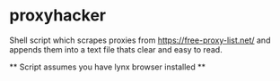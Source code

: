 # proxyhacker
Shell script which scrapes proxies from https://free-proxy-list.net/ and appends them into a text file thats clear and easy to read.

** Script assumes you have lynx browser installed **
